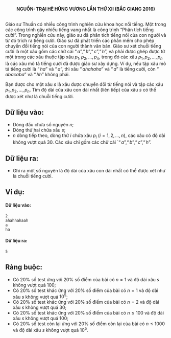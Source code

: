 **<center>NGUỒN: TRẠI HÈ HÙNG VƯƠNG LẦN THỨ XII (BẮC GIANG 2016)</center>**
<br>

Giáo sư Thuấn có nhiều công trình nghiên cứu khoa học nổi tiếng. Một trong các công trình gây nhiều tiếng vang nhất là công trình “Phân tích tiếng cười”. Trong nghiên cứu này, giáo sư đã phân tích tiếng nói của con người và từ đó trích ra tiếng cười. Giáo sư đã phát triển các phần mềm cho phép chuyển đổi tiếng nói của con người thành văn bản. Giáo sư xét chuỗi tiếng cười là một xâu gồm các chữ cái $“a”, “b”, “c”, “h”$, và phải được ghép được từ một trong các xâu thuộc tập xâu $p_1,p_2,…,p_n$, trong đó các xâu $p_1,p_2,…,p_n$ là các xâu mô tả tiếng cười đã được giáo sư xây dựng. Ví dụ, nếu tập xâu mô tả tiếng cười là $“ha”$ và $“a”$, thì xâu $“ahahaha”$ và $“a”$ là tiếng cười, còn $“abacaba”$ và $“hh”$ không phải.

Bạn được cho một xâu $s$ là xâu được chuyển đổi từ tiếng nói và tập các xâu $p_1,p_2,…,p_n$. Tìm độ dài của xâu con dài nhất (liên tiếp) của xâu $s$ có thể được xét như là chuỗi tiếng cười.

## Dữ liệu vào:
- Dòng đầu chứa số nguyên $n$;
- Dòng thứ hai chứa xâu $s$;
- $n$ dòng tiếp theo, dòng thứ $i$ chứa xâu $p_i\ \left(i=1,2,…,n\right)$, các xâu có độ dài không vượt quá $30$.
Các xâu chỉ gồm các chữ cái `$“a”, “b”, “c”, “h”$. 

## Dữ liệu ra:
- Ghi ra một số nguyên là độ dài của xâu con dài nhất có thể được xét như là chuỗi tiếng cười.

## Ví dụ:
#### Dữ liệu vào:
```
2
ahahhahaah
a
ha
```

#### Dữ liệu ra:
```
5
```

## Ràng buộc:
- Có $20\%$ số test ứng với $20\%$ số điểm của bài có $n=1$ và độ dài xâu $s$ không vượt quá $100$;
- Có $20\%$ số test khác ứng với $20\%$ số điểm của bài có $n=1$ và độ dài xâu $s$ không vượt quá $10^5$;
- Có $20\%$ số test khác ứng với $20\%$ số điểm của bài có $n=2$ và độ dài xâu $s$ không vượt quá $30$;
- Có $20\%$ số test khác ứng với $20\%$ số điểm của bài có $n≤100$ và độ dài xâu $s$ không vượt quá $100$;
- Có $20\%$ số test còn lại ứng với $20\%$ số điểm còn lại của bài có $n≤1000$ và độ dài xâu $s$ không vượt quá $10^5$.